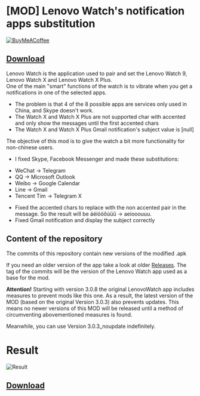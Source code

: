 # [MOD] Lenovo Watch's notification apps substitution
[![BuyMeACoffee](https://img.shields.io/badge/coffee-donate-yellow.svg)](https://buymeacoff.ee/erap320)

## [Download](https://github.com/ERap320/LenovoWatchMOD/archive/master.zip)
Lenovo Watch is the application used to pair and set the Lenovo Watch 9, Lenovo Watch X and Lenovo Watch X Plus.  
One of the main "smart" functions of the watch is to vibrate when you get a notifications in one of the selected apps.
- The problem is that 4 of the 8 possible apps are services only used in China, and Skype doesn't work.
- The Watch X and Watch X Plus are not supported char with  accented and only show the messages until the first accented chars
- The Watch X and Watch X Plus Gmail notification's subject value is [null]

The objective of this mod is to give the watch a bit more functionality for non-chinese users.

- I fixed Skype, Facebook Messenger and made these substitutions:
* WeChat -> Telegram
* QQ -> Microsoft Outlook
* Weibo -> Google Calendar
* Line -> Gmail
* Tencent Tim -> Telegram X

- Fixed the accented chars to replace with the non accented pair in the message.  So the result will be áéíóöőúüű -> aeiooouuu.
- Fixed Gmail notification and display the subject correctly

## Content of the repository
The commits of this repository contain new versions of the modified .apk

If you need an older version of the app take a look at older [Releases](https://github.com/ERap320/LenovoWatchMOD/releases). The tag of the commits will be the version of the Lenovo Watch app used as a base for the mod.

**Attention!** Starting with version 3.0.8 the original LenovoWatch app includes measures to prevent mods like this one. As a result, the latest version of the MOD (based on the original Version 3.0.3) also prevents updates. This means no newer versions of this MOD will be released until a method of circumventing abovementioned measures is found.

Meanwhile, you can use Version 3.0.3_noupdate indefinitely.

# Result
![Result](https://i.imgur.com/NSQKVrK.jpg)

## [Download](https://github.com/ERap320/LenovoWatchMOD/archive/master.zip)
